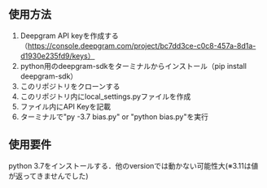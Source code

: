 ## 使用方法
1. Deepgram API keyを作成する（https://console.deepgram.com/project/bc7dd3ce-c0c8-457a-8d1a-d1930e235fd9/keys）
2. python用のdeepgram-sdkをターミナルからインストール（pip install deepgram-sdk）
3. このリポジトリをクローンする
4. このリポジトリ内にlocal_settings.pyファイルを作成
5. ファイル内にAPI Keyを記載
6. ターミナルで"py -3.7 bias.py" or "python bias.py"を実行

## 使用要件
python 3.7をインストールする．他のversionでは動かない可能性大(※3.11は値が返ってきませんでした)
